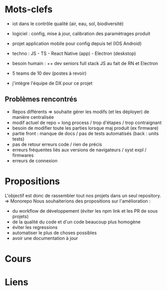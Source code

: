 # Mots-clefs

- iot dans le contrôle qualité (air, eau, sol, biodiversité)
- logiciel : config, mise à jour, calibration des paramètrages produit
- projet application mobile pour config depuis tel (IOS Android)
- techno : JS - TS - React Native (app) - Electron (deskstop)
- besoin humain : ++ dev seniors full stack JS au fait de RN et Electron

- 5 teams de 10 dev (postes à revoir)
- j'intègre l'équipe de DX pour ce projet

## Problèmes rencontrés
- Repos différents => souhaite gérer les modifs (et les déployer) de manière centralisée
- modif actuel de repo = long process / trop d'étapes / trop contraignant 
- besoin de modifier toute les parties lorsque maj produit (ex firmware)
- partie front : manque de docs / pas de tests automatisés (back : units tests)
- pas de retour erreurs code / rien de précis
- erreurs fréquentes liés aux versions de navigateurs / syst expl / firmwares 
- erreurs de connexion

# Propositions
L'objectif est donc de rassembler tout nos projets dans un seul repository.   => Monorepo
Nous souhaiterions des propositions sur l'amélioration :
- du workflow de développement (éviter les npm link et les PR de sous projets)
- de la qualité du code et d'un code beaucoup plus homogène
- éviter les regressions
- automatiser le plus de choses possibles
- avoir une documentation à jour

# Cours
# Liens

